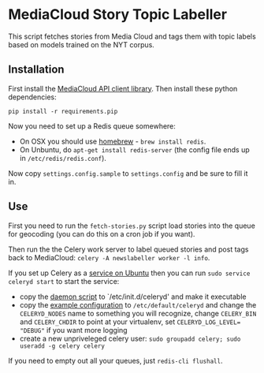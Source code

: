 MediaCloud Story Topic Labeller
===============================

This script fetches stories from Media Cloud and tags them with topic labels based on models
trained on the NYT corpus.

Installation
------------

First install the [MediaCloud API client library](https://github.com/c4fcm/MediaCloud-API-Client).
Then install these python dependencies:

```
pip install -r requirements.pip
```

Now you need to set up a Redis queue somewhere:
* On OSX you should use [homebrew](http://brew.sh) - `brew install redis`.
* On Unbuntu, do `apt-get install redis-server` (the config file ends up in `/etc/redis/redis.conf`).

Now copy `settings.config.sample` to `settings.config` and be sure to fill it in.

Use
---

First you need to run the `fetch-stories.py` script load stories into the queue for geocoding 
(you can do this on a cron job if you want).

Then run the the Celery work server to label queued stories and post tags back to MediaCloud: 
`celery -A newslabeller worker -l info`.

If you set up Celery as a [service on Ubuntu](http://celery.readthedocs.org/en/latest/tutorials/daemonizing.html#init-script-celeryd) then you can run `sudo service celeryd start` to start the service:
* copy the [daemon script](https://raw.githubusercontent.com/ask/celery/master/contrib/generic-init.d/celeryd) to `/etc/init.d/celeryd' and make it executable
* copy the [example configuration](http://celery.readthedocs.org/en/latest/tutorials/daemonizing.html#example-configuration) to `/etc/default/celeryd` and change the `CELERYD_NODES` name to something you will recognize, change `CELERY_BIN` and `CELERY_CHDIR` to point at your virtualenv, set `CELERYD_LOG_LEVEL= "DEBUG"` if you want more logging
* create a new unpriveleged celery user: `sudo groupadd celery; sudo useradd -g celery celery`

If you need to empty out all your queues, just `redis-cli flushall`.
